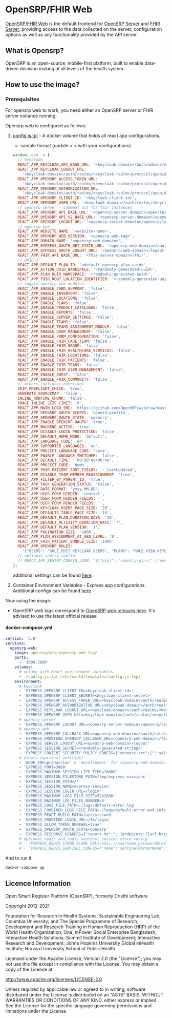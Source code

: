 # OpenSRP/FHIR Web

[OpenSRP/FHIR Web](https://github.com/opensrp/web) is the default frontend for [OpenSRP Server](https://hub.docker.com/r/opensrp/opensrp-server-web) and [FHIR Server](https://hub.docker.com/r/opensrp/hapi-fhir-jpaserver-starter), providing access to the data collected on the server, configuration options as well as any functionality provided by the API server.

## What is Opensrp?

OpenSRP is an open-source, mobile-first platform, built to enable data-driven decision making at all levels of the health system.

## How to use the image?

### Prerequisites

For opensrp web to work, you need either an OpenSRP server or FHIR server instance running:

Opensrp web is configured as follows:

1. [config.js.tpl](https://github.com/opensrp/web/blob/master/app/public/config.js) - A docker volume that holds all react app configurations.

   - sample format (update `< >` with your configurations)

   ```js
   window._env_ = {
     // keycloak
     REACT_APP_KEYCLOAK_API_BASE_URL: '<keycloak-domain>/auth/admin/realms/<keycloak-realm>',
     REACT_APP_KEYCLOAK_LOGOUT_URL:
       '<keycloak-domain>/auth/realms/<keycloak-realm>/protocol/openid-connect/logout',
     REACT_APP_OPENSRP_ACCESS_TOKEN_URL:
       '<keycloak-domain>/auth/realms/<keycloak-realm>/protocol/openid-connect/token',
     REACT_APP_OPENSRP_AUTHORIZATION_URL:
       '<keycloak-domain>/auth/realms/<keycloak-realm>/protocol/openid-connect/auth',
     REACT_APP_OPENSRP_CLIENT_ID: '<keycloak-client-id>',
     REACT_APP_OPENSRP_USER_URL: '<keycloak-domain>/auth/realms/<keycloak-realm>/protocol/openid-connect/userinfo',
     // opensrp server - comment out for fhir instances
     REACT_APP_OPENSRP_API_BASE_URL: '<opensrp-server-domain>/opensrp/rest/',
     REACT_APP_OPENSRP_API_V2_BASE_URL: '<opensrp-server-domain>/opensrp/rest/v2/',
     REACT_APP_OPENSRP_LOGOUT_URL: '<opensrp-server-domain>/opensrp/logout.do' // null for fhir instances,
     // opensrp web
     REACT_APP_WEBSITE_NAME: '<website-name>',
     REACT_APP_OPENSRP_WEB_VERSION: '<opensrp-web-tag>',
     REACT_APP_DOMAIN_NAME: '<opensrp-web-domain>',
     REACT_APP_EXPRESS_OAUTH_GET_STATE_URL: '<opensrp-web-domain>/oauth/state',
     REACT_APP_EXPRESS_OAUTH_LOGOUT_URL: '<opensrp-web-domain>/logout',
     REACT_APP_FHIR_API_BASE_URL: '<fhir-server-domain>/fhir',
     // UUID's
     REACT_APP_DEFAULT_PLAN_ID: '<default-opensrp-plan-uuid>',
     REACT_APP_ACTION_UUID_NAMESPACE: '<randomly-generated-uuid>',
     REACT_APP_PLAN_UUID_NAMESPACE: '<randomly-generated-uuid>',
     REACT_APP_FHIR_ROOT_LOCATION_IDENTIFIER: '<randomly-generated-uuid>',
     // toggle opensrp web modules
     REACT_APP_ENABLE_CARD_SUPPORT: 'false',
     REACT_APP_ENABLE_INVENTORY: 'false',
     REACT_APP_ENABLE_LOCATIONS: 'false',
     REACT_APP_ENABLE_PLANS: 'false',
     REACT_APP_ENABLE_PRODUCT_CATALOGUE: 'false',
     REACT_APP_ENABLE_REPORTS: 'false',
     REACT_APP_ENABLE_SERVER_SETTINGS: 'false',
     REACT_APP_ENABLE_TEAMS: 'false',
     REACT_APP_ENABLE_TEAMS_ASSIGNMENT_MODULE: 'false',
     REACT_APP_ENABLE_USER_MANAGEMENT: 'false',
     REACT_APP_ENABLE_FORM_CONFIGURATION: 'false',
     REACT_APP_ENABLE_FHIR_CARE_TEAM: 'false',
     REACT_APP_ENABLE_FHIR_GROUP: 'false',
     REACT_APP_ENABLE_FHIR_HEALTHCARE_SERVICES: 'false',
     REACT_APP_ENABLE_FHIR_LOCATIONS: 'false',
     REACT_APP_ENABLE_FHIR_PATIENTS: 'false',
     REACT_APP_ENABLE_FHIR_TEAMS: 'false',
     REACT_APP_ENABLE_FHIR_USER_MANAGEMENT: 'false',
     REACT_APP_ENABLE_QUEST: 'false',
     REACT_APP_ENABLE_FHIR_COMMODITY: 'false',
     // others (optional override)
     SKIP_PREFLIGHT_CHECK: 'true',
     GENERATE_SOURCEMAP: 'false',
     INLINE_RUNTIME_CHUNK: 'false',
     IMAGE_INLINE_SIZE_LIMIT: '0',
     REACT_APP_MAIN_LOGO_SRC: 'https://github.com/OpenSRP/web/raw/master/app/src/assets/images/opensrp-logo-color.png',
     REACT_APP_OPENSRP_OAUTH_SCOPES: 'openid,profile',
     REACT_APP_OPENSRP_OAUTH_STATE: 'opensrp',
     REACT_APP_ENABLE_OPENSRP_OAUTH: 'true',
     REACT_APP_BACKEND_ACTIVE: 'true',
     REACT_APP_DISABLE_LOGIN_PROTECTION: 'false',
     REACT_APP_DEFAULT_HOME_MODE: 'default',
     REACT_APP_LANGUAGE_CODE: 'en',
     REACT_APP_SUPPORTED_LANGUAGES: 'en',
     REACT_APP_PROJECT_LANGUAGE_CODE: 'core',
     REACT_APP_ENABLE_LANGUAGE_SWITCHER: 'false',
     REACT_APP_DEFAULT_TIME: 'T00:00:00+00:00',
     REACT_APP_PROJECT_CODE: 'demo',
     REACT_APP_FHIR_PATIENT_SORT_FIELDS: '-_lastUpdated',
     REACT_APP_DISABLE_TEAM_MEMBER_REASSIGNMENT: 'true',
     REACT_APP_FILTER_BY_PARENT_ID: 'true',
     REACT_APP_TASK_GENERATION_STATUS: 'False',
     REACT_APP_DATE_FORMAT: 'yyyy-MM-DD',
     REACT_APP_USER_FORM_HIDDEN: 'contact',
     REACT_APP_USER_FORM_HIDDEN_FIELDS: '',
     REACT_APP_USER_FORM_RENDER_FIELDS: '',
     REACT_APP_KEYCLOAK_USERS_PAGE_SIZE: '20',
     REACT_APP_DEFAULTS_TABLE_PAGE_SIZE: '10',
     REACT_APP_DEFAULT_PLAN_DURATION_DAYS: '20',
     REACT_APP_DEFAULT_ACTIVITY_DURATION_DAYS: '7',
     REACT_APP_DEFAULT_PLAN_VERSION: '1',
     REACT_APP_PAGINATION_SIZE: '1000',
     REACT_APP_PLAN_ASSIGNMENT_AT_GEO_LEVEL: '0',
     REACT_APP_FHIR_PATIENT_BUNDLE_SIZE: '1000',
     REACT_APP_OPENSRP_ROLES:
       '{"USERS": "ROLE_EDIT_KEYCLOAK_USERS", "PLANS": "ROLE_VIEW_KEYCLOAK_USERS", "LOCATIONS": "ROLE_VIEW_KEYCLOAK_USERS", "CARD_SUPPORT": "ROLE_VIEW_KEYCLOAK_USERS", "INVENTORY": "ROLE_VIEW_KEYCLOAK_USERS", "TEAMS": "ROLE_VIEW_KEYCLOAK_USERS", "PRODUCT_CATALOGUE": "ROLE_VIEW_KEYCLOAK_USERS", "FORM_CONFIGURATION": "ROLE_VIEW_KEYCLOAK_USERS", "CARE_TEAM": "ROLE_VIEW_KEYCLOAK_USERS", "SERVER_SETTINGS": "ROLE_VIEW_KEYCLOAK_USERS", "QUEST": "ROLE_VIEW_KEYCLOAK_USERS", "MANAGE_REPORTS": "ROLE_MANAGE_REPORTS", "DISTRICT_REPORT": "ROLE_DISTRICT_REPORT", "HEALTHCARE_SERVICE": "ROLE_VIEW_KEYCLOAK_USERS", "GROUP": "ROLE_VIEW_KEYCLOAK_USERS"}',
     // optional sentry config
     // REACT_APP_SENTRY_CONFIG_JSON: "{\"dsn\":\"<sentry-dsn>\",\"environment\":\"<sentry-environment>\",\"release\":\"<app-release-version>\",\"release-name\":\"<app-release-name>\",\"release-namespace\":\"<app-release-namespace>\",\"tags\":{}}",
   };
   ```

   additional settings can be found [here](https://github.com/opensrp/web/blob/master/app/.env.sample).

2. Container Environment Variables - Express app configurations. Additional configs can be found [here](https://github.com/onaio/express-server/blob/master/.env.sample)

Now using the image.

- OpenSRP web tags correspond to [OpenSRP web releases here](https://github.com/opensrp/web/releases). It's advised to use the latest official release

#### docker-compose.yml

```yaml
version: '3.9'
services:
  opensrp-web:
    image: opensrp/web:<opensrp-web-tag>
    ports:
      - '3000:3000'
    volumes:
      # volume with React environment variables
      - ./config.js.tpl:/etc/confd/templates/config.js.tmpl
    environment:
      # keycloak
      - 'EXPRESS_OPENSRP_CLIENT_ID=<keycloak-client-id>'
      - 'EXPRESS_OPENSRP_CLIENT_SECRET=<keycloak-client-secret>'
      - 'EXPRESS_OPENSRP_ACCESS_TOKEN_URL=<keycloak-domain>/auth/realms/<keycloak-realm>/protocol/openid-connect/token'
      - 'EXPRESS_OPENSRP_AUTHORIZATION_URL=<keycloak-domain>/auth/realms/<keycloak-realm>/protocol/openid-connect/auth'
      - 'EXPRESS_KEYCLOAK_LOGOUT_URL=<keycloak-domain>/auth/realms/<keycloak-realm>/protocol/openid-connect/logout'
      - 'EXPRESS_OPENSRP_USER_URL=<keycloak-domain>/auth/realms/<keycloak-realm>/protocol/openid-connect/userinfo'
      # opensrp server
      - 'EXPRESS_OPENSRP_LOGOUT_URL=<opensrp-server-domain>/opensrp/logout.do' # null for fhir instances
      # opensrp web
      - 'EXPRESS_OPENSRP_CALLBACK_URL=<opensrp-web-domain>/oauth/callback/OpenSRP/'
      - 'EXPRESS_FRONTEND_OPENSRP_CALLBACK_URL=<opensrp-web-domain>/fe/oauth/callback/opensrp'
      - 'EXPRESS_SERVER_LOGOUT_URL=<opensrp-web-domain>/logout'
      - 'EXPRESS_SESSION_SECRET=<randomly-generated-string>'
      - 'EXPRESS_CONTENT_SECURITY_POLICY_CONFIG={"connect-src":["''self''","<optional-sentry-domain>","<keycloak-domain>","<opensrp-server-domain>","<fhir-server-domain>"],"default-src":["''self''"],"img-src":["''self''","https://github.com/OpenSRP/","https://*.githubusercontent.com/OpenSRP/"],"script-src":["''self''","''unsafe-inline''"]}'
      # others (optional override)
      - 'NODE_ENV=production' # 'development' for <opensrp-web-domain> == localhost
      - 'EXPRESS_PORT=3000'
      - 'EXPRESS_MAXIMUM_SESSION_LIFE_TIME=10800'
      - 'EXPRESS_SESSION_FILESTORE_PATH=/tmp/express-sessions'
      - 'EXPRESS_SESSION_PATH=/'
      - 'EXPRESS_SESSION_NAME=express-session'
      - 'EXPRESS_SESSION_LOGIN_URL=/login'
      - 'EXPRESS_MAXIMUM_LOGS_FILE_SIZE=5242880'
      - 'EXPRESS_MAXIMUM_LOG_FILES_NUMBER=5'
      - 'EXPRESS_LOGS_FILE_PATH=./logs/default-error.log'
      - 'EXPRESS_COMBINED_LOGS_FILE_PATH=./logs/default-error-and-info.log'
      - 'EXPRESS_REACT_BUILD_PATH=/usr/src/web'
      - 'EXPRESS_FRONTEND_LOGIN_URL=/fe/login'
      - 'EXPRESS_ALLOW_TOKEN_RENEWAL=true'
      - 'EXPRESS_OPENSRP_OAUTH_STATE=opensrp'
      - 'EXPRESS_RESPONSE_HEADERS={"report-to":", {endpoints:[{url:https://<optional-sentry-domain>/api/<optional-sentry-projectId>/security/?sentry_key=<optional-sentry-key>\\u0026sentry_environment=<optional-sentry-environment>\\u0026sentry_release=<optional-sentry-release-name>}],group:csp-endpoint,max_age:10886400}"}' # or {}
      # optional redis and redis sentinel session store config
      # - 'EXPRESS_REDIS_STAND_ALONE_URL=redis://username:password@redis-domain:port/db'
      # - 'EXPRESS_REDIS_SENTINEL_CONFIG={"name":"sentinelMasterName","sentinelPassword":"sentinelMasterPassword","sentinels":[{"host":"sentinel-node-1-domain","port":"12345"},{"host":"sentinel-node-2-domain","port":"12345"},{"host":"sentinel-node-3-domain","port":"12345"}]}'
```

And to run it

```bash
docker-compose up
```

## Licence Information

Open Smart Register Platform (OpenSRP), formerly Dristhi software

Copyright 2012-2021

Foundation for Research in Health Systems; Sustainable Engineering Lab; Columbia University; and The Special Programme of Research,
Development and Research Training in Human Reproduction (HRP) of the World Health Organization; Ona; mPower Social Enterprise Bangladesh;
Interactive Health Solutions; Summit Institute of Development; Interactive Research and Development; Johns Hopkins University Global
mHealth Institute; Harvard University School of Public Health

Licensed under the Apache License, Version 2.0 (the "License"); you may not use this file except in compliance with the License. You may obtain a copy of the License at:

<http://www.apache.org/licenses/LICENSE-2.0>

Unless required by applicable law or agreed to in writing, software distributed under the License is distributed on an "AS IS" BASIS, WITHOUT WARRANTIES OR CONDITIONS OF ANY KIND, either express or implied. See the License for the specific language governing permissions and limitations under the License.
